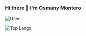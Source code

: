 ### Hi there 👋 I'm Osmany Montero

![User](https://github-readme-stats.vercel.app/api?username=osmontero&count_private=true&show_icons=true&theme=monokai)

![Top Langs](https://github-readme-stats.vercel.app/api/top-langs/?username=osmontero&theme=monokai)

